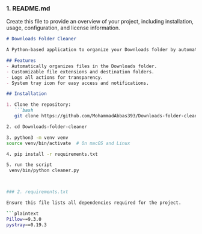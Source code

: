 
### 1. README.md

Create this file to provide an overview of your project, including installation, usage, configuration, and license information.

```markdown
# Downloads Folder Cleaner

A Python-based application to organize your Downloads folder by automatically moving files based on their extensions.

## Features
- Automatically organizes files in the Downloads folder.
- Customizable file extensions and destination folders.
- Logs all actions for transparency.
- System tray icon for easy access and notifications.

## Installation

1. Clone the repository:
   ```bash
   git clone https://github.com/MohammadAbbas393/Downloads-folder-cleaner.git

2. cd Downloads-folder-cleaner

3. python3 -m venv venv
source venv/bin/activate  # On macOS and Linux

4. pip install -r requirements.txt

5. run the script
 venv/bin/python cleaner.py



### 2. requirements.txt

Ensure this file lists all dependencies required for the project.

```plaintext
Pillow==9.3.0
pystray==0.19.3

